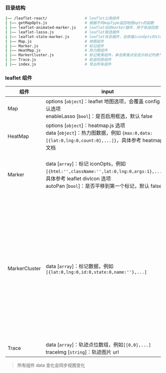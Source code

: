 ### 目录结构

```bash
|—— /leaflet-react/                 # leaflet公用组件
| |—— getMapOpts.js                 # 根据不同mapType返回地图opts的函数
| |—— leaflet-animated-marker.js    # leaflet动态marker插件，用于轨迹回放
| |—— leaflet-lasso.js              # leaflet框选插件
| |—— leaflet-state-marker.js       # leaflet状态插件，会依据iconOpts的state值添加不同的类名
| |—— Map.js                        # 地图组件
| |—— Marker.js                     # 标记组件
| |—— HeatMap.js                    # 热力图组件
| |—— MarkerCluster.js              # 标记聚类组件，单击聚类点会显示标记列表气泡
| |—— Trace.js                      # 轨迹回放组件
| |—— index.js                      # 导出所有组件
```

### leaflet 组件

| 组件          | input                                                                                                                                                                     | output                                                                   | 备注                                                                                                                                                                                                            |
| ------------- | ------------------------------------------------------------------------------------------------------------------------------------------------------------------------- | ------------------------------------------------------------------------ | --------------------------------------------------------------------------------------------------------------------------------------------------------------------------------------------------------------- |
| Map           | options [`object`]：leaflet 地图选项，会覆盖 config 默认选项<br>enableLasso [`bool`]：是否启用框选，默认 false                                                            |                                                                          | 所有 leaflet 组件的直接父组件                                                                                                                                                                                   |
| HeatMap       | options [`object`]：heatmap.js 选项<br>data [`object`]：热力图数据，例如 `{max:0,data:[{lat:0,lng:0,count:0},...]}`，具体参考 heatmap.js 文档                             |                                                                          |                                                                                                                                                                                                                 |
| Marker        | data [`array`]：标记 iconOpts，例如`[{html:'',className:'',lat:0,lng:0,args:1},...]`，具体参考 leaflet divIcon 选项<br>autoPan [`bool`]：是否平移到第一个标记，默认 false | onClick [`args=>void`]：标记单击回调，iconOpts 的 args 值会作为回调参数 | iconOpts 的 args 属性为自定义属性                                                                                                                                                                               |  |
| MarkerCluster | data [`array`]：标记数据，例如`[{lat:0,lng:0,id:0,state:0,name:''},...]`                                                                                                  | onSelect [`id=>void`]：气泡单击回调，传入的 id 作为回调参数              | 其中 id，name 属性为单击聚类点位显示气泡所需要的值，name 作为列表显示 label，id 作为单击回调参数，state 表示当前标记状态，会依据当前值添加类名（0：默认，不添加；1：selected_a；2：selected_b；3：selected_ab） |
| Trace         | data [`array`]：轨迹点位数组，例如`[[0,0],...]`<br>traceImg [`string`]：轨迹图片 url                                                                                      |                                                                          |                                                                                                                                                                                                                 |

> 所有组件 data 变化会同步视图变化
